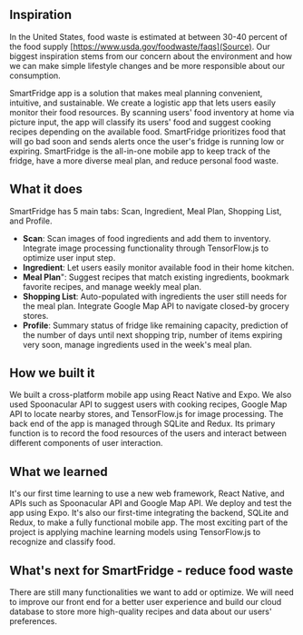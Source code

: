 ## Inspiration
In the United States, food waste is estimated at between 30-40 percent of the food supply [https://www.usda.gov/foodwaste/faqs](Source). Our biggest inspiration stems from our concern about the environment and how we can make simple lifestyle changes and be more responsible about our consumption. 

SmartFridge app is a solution that makes meal planning convenient, intuitive, and sustainable. We create a logistic app that lets users easily monitor their food resources. By scanning users' food inventory at home via picture input, the app will classify its users' food and suggest cooking recipes depending on the available food. SmartFridge prioritizes food that will go bad soon and sends alerts once the user's fridge is running low or expiring. SmartFridge is the all-in-one mobile app to keep track of the fridge, have a more diverse meal plan, and reduce personal food waste.

## What it does
SmartFridge has 5 main tabs: Scan, Ingredient, Meal Plan, Shopping List, and Profile. 
- **Scan**: Scan images of food ingredients and add them to inventory. Integrate image processing functionality through TensorFlow.js to optimize user input step.
- **Ingredient**: Let users easily monitor available food in their home kitchen.
- **Meal Plan**": Suggest recipes that match existing ingredients, bookmark favorite recipes, and manage weekly meal plan.
- **Shopping List**: Auto-populated with ingredients the user still needs for the meal plan. Integrate Google Map API to navigate closed-by grocery stores.
- **Profile**: Summary status of fridge like remaining capacity, prediction of the number of days until next shopping trip, number of items expiring very soon, manage ingredients used in the week's meal plan.

## How we built it
We built a cross-platform mobile app using React Native and Expo. We also used Spoonacular API to suggest users with cooking recipes, Google Map API to locate nearby stores, and TensorFlow.js for image processing. The back end of the app is managed through SQLite and Redux. Its primary function is to record the food resources of the users and interact between different components of user interaction.

## What we learned
It's our first time learning to use a new web framework, React Native, and APIs such as Spoonacular API and Google Map API. We deploy and test the app using Expo. It's also our first-time integrating the backend, SQLite and Redux, to make a fully functional mobile app. The most exciting part of the project is applying machine learning models using TensorFlow.js to recognize and classify food. 

## What's next for SmartFridge - reduce food waste
There are still many functionalities we want to add or optimize. We will need to improve our front end for a better user experience and build our cloud database to store more high-quality recipes and data about our users' preferences.
